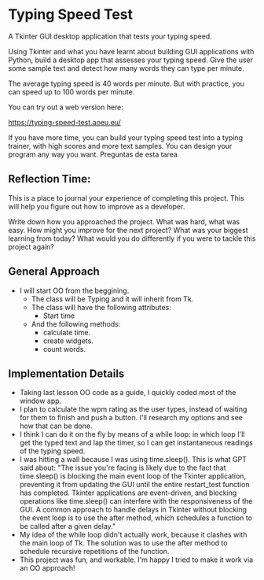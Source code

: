 # Typing Speed Test

A Tkinter GUI desktop application that tests your typing speed.

Using Tkinter and what you have learnt about building GUI applications with Python, build a desktop app that assesses your typing speed. Give the user some sample text and detect how many words they can type per minute.

The average typing speed is 40 words per minute. But with practice, you can speed up to 100 words per minute.

You can try out a web version here:

https://typing-speed-test.aoeu.eu/

If you have more time, you can build your typing speed test into a typing trainer, with high scores and more text samples. You can design your program any way you want.
Preguntas de esta tarea

## Reflection Time:

This is a place to journal your experience of completing this project. This will help you figure out how to improve as a developer.

Write down how you approached the project. What was hard, what was easy. How might you improve for the next project? What was your biggest learning from today? What would you do differently if you were to tackle this project again?

## General Approach

+ I will start OO from the beggining.
    + The class will be Typing and it will inherit from Tk.
	+ The class will have the following attributes:
        + Start time
    + And the following methods:
		+ calculate time.
		+ create widgets.
		+ count words.

## Implementation Details

+ Taking last lesson OO code as a guide, I quickly coded most of the window app. 
+ I plan to calculate the wpm rating as the user types, instead of waiting for them to finish and push a button. I'll research my options and see how that can be done.
+ I think I can do it on the fly by means of a while loop: in which loop I'll get the typed text and lap the timer, so I can get instantaneous readings of the typing speed.
+ I was hitting a wall because I was using time.sleep(). This is what GPT said about: "The issue you're facing is likely due to the fact that time.sleep() is blocking the main event loop of the Tkinter application, preventing it from updating the GUI until the entire restart_test function has completed. Tkinter applications are event-driven, and blocking operations like time.sleep() can interfere with the responsiveness of the GUI. A common approach to handle delays in Tkinter without blocking the event loop is to use the after method, which schedules a function to be called after a given delay."
+ My idea of the while loop didn't actually work, because it clashes with the main loop of Tk. The solution was to use the after method to schedule recursive repetitions of the function.
+ This project was fun, and workable. I'm happy I tried to make it work via an OO approach!
